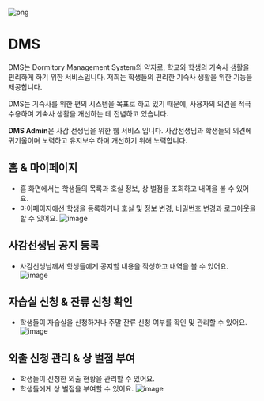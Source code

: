 ![png](https://user-images.githubusercontent.com/68860610/233824618-8b764a7f-51dc-41ca-aa84-fd9ee3b76849.png)

# DMS

DMS는 Dormitory Management System의 약자로, 학교와 학생의 기숙사 생활을 편리하게 하기 위한 서비스입니다.
저희는 학생들의 편리한 기숙사 생활을 위한 기능을 제공합니다.

DMS는 기숙사를 위한 편의 시스템을 목표로 하고 있기 때문에, 사용자의 의견을 적극 수용하여 기숙사 생활을 개선하는 데 전념하고 있습니다.

**DMS Admin**은 사감 선생님을 위한 웹 서비스 입니다. 사감선생님과 학생들의 의견에 귀기울이며 노력하고 유지보수 하며 개선하기 위해 노력합니다.

## 홈 & 마이페이지
- 홈 화면에서는 학생들의 목록과 호실 정보, 상 벌점을 조회하고 내역을 볼 수 있어요.
- 마이페이지에선 학생을 등록하거나 호실 및 정보 변경, 비밀번호 변경과 로그아웃을 할 수 있어요.
![image](https://github.com/team-aliens/DMS/assets/103497968/ea5d1f69-33c2-4bf5-b867-0708c632b54f)

## 사감선생님 공지 등록
- 사감선생님께서 학생들에게 공지할 내용을 작성하고 내역을 볼 수 있어요.
![image](https://github.com/team-aliens/DMS/assets/103497968/a9843169-3a4b-4e9d-bff7-7aa4bab28755)

## 자습실 신청 & 잔류 신청 확인
- 학생들이 자습실을 신청하거나 주말 잔류 신청 여부를 확인 및 관리할 수 있어요.
![image](https://github.com/team-aliens/DMS/assets/103497968/d4658aba-c48e-4257-87a5-c8c84891a37b)

## 외출 신청 관리 & 상 벌점 부여
- 학생들이 신청한 외출 현황을 관리할 수 있어요.
- 학생들에게 상 벌점을 부여할 수 있어요.
![image](https://github.com/team-aliens/DMS/assets/103497968/68de2fe6-5c37-4fe4-9bf3-08c06620f451)
